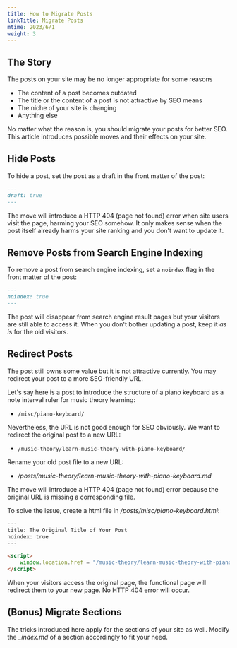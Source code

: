 ```yaml
---
title: How to Migrate Posts
linkTitle: Migrate Posts
mtime: 2023/6/1
weight: 3
---
```


## The Story

The posts on your site may be no longer appropriate for some reasons

* The content of a post becomes outdated
* The title or the content of a post is not attractive by SEO means
* The niche of your site is changing
* Anything else

No matter what the reason is, you should migrate your posts for better SEO. This article introduces possible moves and their effects on your site.

## Hide Posts

To hide a post, set the post as a draft in the front matter of the post:

```markdown
---
draft: true
---
```

The move will introduce a HTTP 404 (page not found) error when site users visit the page, harming your SEO somehow. It only makes sense when the post itself already harms your site ranking and you don't want to update it.

## Remove Posts from Search Engine Indexing

To remove a post from search engine indexing, set a `noindex` flag in the front matter of the post:

```markdown
---
noindex: true
---
```

The post will disappear from search engine result pages but your visitors are still able to access it. When you don't bother updating a post, keep it *as is* for the old visitors.

## Redirect Posts

The post still owns some value but it is not attractive currently. You may redirect your post to a more SEO-friendly URL.

Let's say here is a post to introduce the structure of a piano keyboard as a note interval ruler for music theory learning:

* `/misc/piano-keyboard/`

Nevertheless, the URL is not good enough for SEO obviously. We want to redirect the original post to a new URL:

* `/music-theory/learn-music-theory-with-piano-keyboard/`

Rename your old post file to a new URL:

* */posts/music-theory/learn-music-theory-with-piano-keyboard.md*

The move will introduce a HTTP 404 (page not found) error because the original URL is missing a corresponding file.

To solve the issue, create a html file in */posts/misc/piano-keyboard.html*:

```html
---
title: The Original Title of Your Post
noindex: true
---

<script>
    window.location.href = "/music-theory/learn-music-theory-with-piano-keyboard/";
</script>
```

When your visitors access the original page, the functional page will redirect them to your new page. No HTTP 404 error will occur.

## (Bonus) Migrate Sections

The tricks introduced here apply for the sections of your site as well. Modify the *_index.md* of a section accordingly to fit your need.
